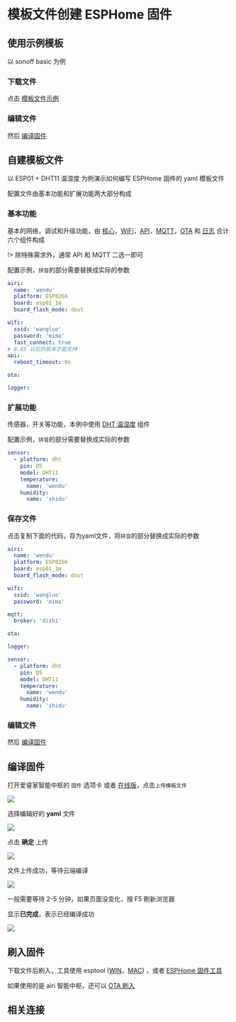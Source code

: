 # 模板文件创建 ESPHome 固件



## 使用示例模板

以 sonoff basic 为例

### 下载文件

点击 [模板文件示例](https://github.com/airijia/esphome-config)



### 编辑文件



然后 [编译固件](#编译固件)




## 自建模板文件


以 ESP01 + DHT11 温湿度 为例演示如何编写 ESPHome 固件的 yaml 模板文件

配置文件由基本功能和扩展功能两大部分构成


### 基本功能




基本的网络，调试和升级功能，由 [核心](esphome/components/airi)，[WiFi](esphome/components/wifi)，[API](esphome/components/api)，[MQTT](esphome/components/mqtt)，[OTA](esphome/components/ota) 和 [日志](esphome/components/logger) 合计六个组件构成


!> 除特殊需求外，通常 API 和 MQTT 二选一即可


配置示例，`拼音`的部分需要替换成实际的参数

```yaml
airi:
  name: 'wendu'
  platform: ESP8266
  board: esp01_1m
  board_flash_mode: dout

wifi:
  ssid: 'wangluo'
  password: 'mima'
  fast_connect: true
# 0.85 以后的版本才能支持
api:
  reboot_timeout: 0s

ota:

logger:
```

### 扩展功能

传感器，开关等功能，本例中使用 [DHT 温湿度](esphome/components/sensor/dht) 组件

配置示例，`拼音`的部分需要替换成实际的参数

```yaml
sensor:
  - platform: dht
    pin: D5
    model: DHT11
    temperature:
      name: 'wendu'
    humidity:
      name: 'shidu'
```

### 保存文件

点击复制下面的代码，存为yaml文件，将`拼音`的部分替换成实际的参数

```yaml
airi:
  name: 'wendu'
  platform: ESP8266
  board: esp01_1m
  board_flash_mode: dout

wifi:
  ssid: 'wangluo'
  password: 'mima'

mqtt:
  broker: 'dizhi'

ota:

logger:

sensor:
  - platform: dht
    pin: D5
    model: DHT11
    temperature:
      name: 'wendu'
    humidity:
      name: 'shidu'

```

### 编辑文件


然后 [编译固件](#编译固件)


## 编译固件



打开爱睿家智能中枢的 `固件` 选项卡 或者 [在线版](http://airijia.com/ctl/firmware/list)，点击`上传模板文件`


![](http://pic.airijia.com/doc/20181126195516.png)


选择编辑好的 **yaml** 文件

![](http://pic.airijia.com/doc/20181126195618.png)


点击 **确定** 上传

![](http://pic.airijia.com/doc/20181126195811.png)


文件上传成功，等待云端编译

![](https://ws1.sinaimg.cn/large/007fN5Xegy1fww4awjtgpj311r0grdgu.jpg)



一般需要等待 2-5 分钟，如果页面没变化，按 F5 刷新浏览器

显示**已完成**，表示已经编译成功

![](https://ws1.sinaimg.cn/large/007fN5Xegy1fww4eac4ntj30w90dk3z4.jpg)



## 刷入固件


下载文件后刷入，工具使用 esptool ([WIN](diy/esptool)，[MAC](diy/esptool_mac)) ，或者 [ESPHome 固件工具](diy/flasher)



如果使用的是 airi 智能中枢，还可以 [OTA 刷入](esphome/guides/ota)




## 相关连接


